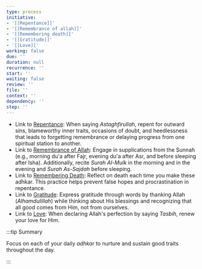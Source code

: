 ```yaml
---
type: process
initiative:
- '[[Repentance]]'
- '[[Remembrance of allah]]'
- '[[Remembering death]]'
- '[[Gratitude]]'
- '[[Love]]'
working: false
due: ''
duration: null
recurrence: ''
start: ''
waiting: false
review: ''
file: ''
context: ''
dependency: ''
step: ''
---
```


* Link to [Repentance](docs/sidebar1/Initiatives/good%20traits/Repentance.md): When saying *Astaghfirullah*, repent for outward sins, blameworthy inner traits, occasions of doubt, and heedlessness that leads to forgetting remembrance or delaying progress from one spiritual station to another.
* Link to [Remembrance of Allah](docs/sidebar1/Initiatives/worship/Remembrance%20of%20allah.md): Engage in supplications from the Sunnah (e.g., morning du'a after Fajr, evening du'a after Asr, and before sleeping after Isha). Additionally, recite *Surah Al-Mulk* in the morning and in the evening and *Surah As-Sajdah* before sleeping.
* Link to [Remembering Death](docs/sidebar1/Initiatives/good%20traits/Remembering%20death.md): Reflect on death each time you make these adhkar. This practice helps prevent false hopes and procrastination in repentance.
* Link to [Gratitude](docs/sidebar1/Initiatives/good%20traits/Gratitude.md): Express gratitude through words by thanking Allah (*Alhamdulillah*) while thinking about His blessings and recognizing that all good comes from Him, not from ourselves.
* Link to [Love](docs/sidebar1/Initiatives/good%20traits/Love.md): When declaring Allah's perfection by saying *Tasbih*, renew your love for Him.

:::tip Summary

Focus on each of your daily _adhkar_ to nurture and sustain good traits throughout the day.

:::
